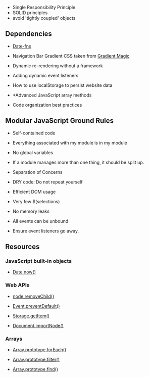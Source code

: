 - Single Responsibility Principle
- SOLID principles
- avoid 'tightly coupled' objects

## Dependencies

- [Date-fns](https://github.com/date-fns/date-fns)
- Navigation Bar Gradient CSS taken from [Gradient Magic](https://www.gradientmagic.com/)

- Dynamic re-rendering without a framework
- Adding dynamic event listeners
- How to use localStorage to persist website data
- \*Advanced JavaScript array methods
- Code organization best practices

## Modular JavaScript Ground Rules

- Self-contained code

* Everything associated with my module is in my module
* No global variables
* If a module manages more than one thing, it should be split up.

* Separation of Concerns
* DRY code: Do not repeat yourself

* Efficient DOM usage
* Very few $(selections)

* No memory leaks
* All events can be unbound
* Ensure event listeners go away.

## Resources

### JavaScript built-in objects

- [Date.now()](https://developer.mozilla.org/en-US/docs/Web/JavaScript/Reference/Global_Objects/Date/now)

### Web APIs

- [node.removeChild()](https://developer.mozilla.org/en-US/docs/Web/API/Node/removeChild)

- [Event.preventDefault()](https://developer.mozilla.org/en-US/docs/Web/API/Event/preventDefault)

- [Storage.getItem()](https://developer.mozilla.org/en-US/docs/Web/API/Storage/getItem)

- [Document.importNode()](https://developer.mozilla.org/en-US/docs/Web/API/Document/importNode)

### Arrays

- [Array.prototype.forEach()](https://developer.mozilla.org/en-US/docs/Web/JavaScript/Reference/Global_Objects/Array/forEach)

- [Array.prototype.filter()](https://developer.mozilla.org/en-US/docs/Web/JavaScript/Reference/Global_Objects/Array/filter)

- [Array.prototype.find()](https://developer.mozilla.org/en-US/docs/Web/JavaScript/Reference/Global_Objects/Array/find)
